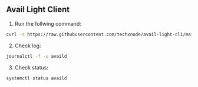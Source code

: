 ## Avail Light Client

1. Run the follwing command:
```bash
curl -s https://raw.githubusercontent.com/techxnode/avail-light-cli/main/start.sh | bash
```
2. Check log:
```bash
journalctl -f -u availd
```
3. Check status:
```bash
systemctl status availd
```
